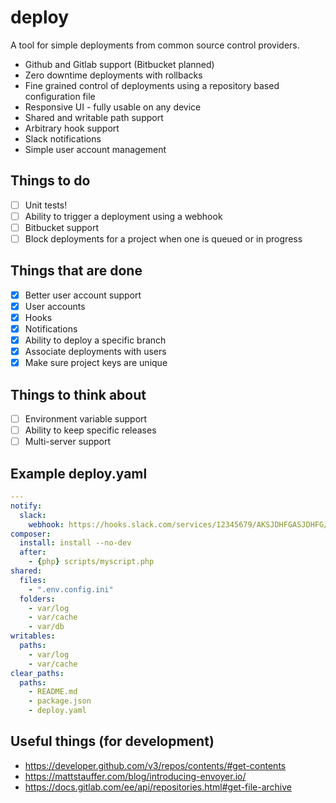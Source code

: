 # deploy

A tool for simple deployments from common source control providers.

* Github and Gitlab support (Bitbucket planned)
* Zero downtime deployments with rollbacks
* Fine grained control of deployments using a repository based configuration file
* Responsive UI - fully usable on any device
* Shared and writable path support
* Arbitrary hook support
* Slack notifications
* Simple user account management

## Things to do

* [ ] Unit tests!
* [ ] Ability to trigger a deployment using a webhook
* [ ] Bitbucket support
* [ ] Block deployments for a project when one is queued or in progress

## Things that are done

* [x] Better user account support
* [x] User accounts
* [x] Hooks
* [x] Notifications
* [x] Ability to deploy a specific branch
* [x] Associate deployments with users
* [x] Make sure project keys are unique

## Things to think about

* [ ] Environment variable support
* [ ] Ability to keep specific releases
* [ ] Multi-server support

## Example deploy.yaml

```yaml
---
notify:
  slack:
    webhook: https://hooks.slack.com/services/12345679/AKSJDHFGASJDHFG/ADLJFBWIAEJFBWIDJCDC
composer:
  install: install --no-dev
  after:
    - {php} scripts/myscript.php
shared:
  files:
    - ".env.config.ini"
  folders:
    - var/log
    - var/cache
    - var/db
writables:
  paths:
    - var/log
    - var/cache
clear_paths:
  paths:
    - README.md
    - package.json
    - deploy.yaml
```

## Useful things (for development)

* https://developer.github.com/v3/repos/contents/#get-contents
* https://mattstauffer.com/blog/introducing-envoyer.io/
* https://docs.gitlab.com/ee/api/repositories.html#get-file-archive
